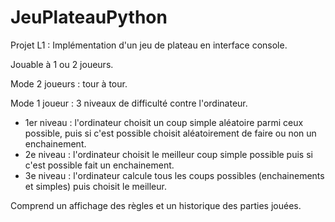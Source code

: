 # JeuPlateauPython
Projet L1 : Implémentation d'un jeu de plateau en interface console.


Jouable à 1 ou 2 joueurs.

Mode 2 joueurs : tour à tour.

Mode 1 joueur : 3 niveaux de difficulté contre l'ordinateur.
- 1er niveau : l'ordinateur choisit un coup simple aléatoire parmi ceux possible, puis si c'est possible choisit aléatoirement de faire ou non un enchainement.
- 2e niveau : l'ordinateur choisit le meilleur coup simple possible puis si c'est possible fait un enchainement.
- 3e niveau : l'ordinateur calcule tous les coups possibles (enchainements et simples) puis choisit le meilleur.


Comprend un affichage des règles et un historique des parties jouées.
